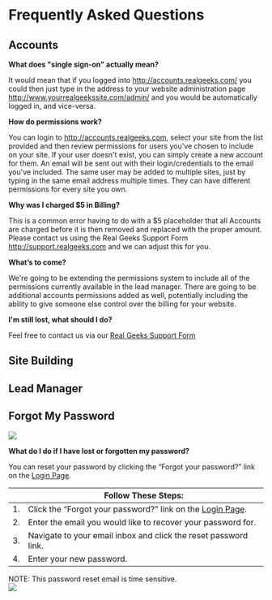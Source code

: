 # Frequently Asked Questions

## Accounts

**What does "single sign-on" actually mean?**

It would mean that if you logged into http://accounts.realgeeks.com/ you could then just type in the address to your website administration page http://www.yourrealgeekssite.com/admin/ and you would be automatically logged in, and vice-versa.

**How do permissions work?**

You can login to http://accounts.realgeeks.com, select your site from the list provided and then review permissions for users you've chosen to include on your site. If your user doesn't exist, you can simply create a new account for them. An email will be sent out with their login/credentials to the email you've included. The same user may be added to multiple sites, just by typing in the same email address multiple times. They can have different permissions for every site you own.

**Why was I charged $5 in Billing?**

This is a common error having to do with a $5 placeholder that all Accounts are charged before it is then removed and replaced with the proper amount. Please contact us using the Real Geeks Support Form http://support.realgeeks.com and we can adjust this for you.

**What’s to come?**

We're going to be extending the permissions system to include all of the permissions currently available in the lead manager.
There are going to be additional accounts permissions added as well, potentially including the ability to give someone else control over the billing for your website.

**I'm still lost, what should I do?**

Feel free to contact us via our [Real Geeks Support Form](https://www.realgeeks.com/support/)

## Site Building

## Lead Manager

## Forgot My Password

<img src="http://i.imgur.com/BnNqxB8.gif"/>

**What do I do if I have lost or forgotten my password?**

You can reset your password by clicking the “Forgot your password?” link on the [Login Page](https://accounts.realgeeks.com/).

&nbsp; | Follow These Steps:
---| ---
1. | Click the “Forgot your password?” link on the [Login Page](https://accounts.realgeeks.com/).
2. | Enter the email you would like to recover your password for.
3. | Navigate to your email inbox and click the reset password link.
4. | Enter your new password.

<aside class="notice">NOTE: This password reset email is time sensitive.</aside>

<img src="http://fc09.deviantart.net/fs70/i/2013/147/c/e/kitten_png_by_lg_design-d66s97o.png"/>